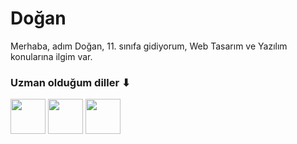 <h1> Doğan </h1>

<p> Merhaba, adım Doğan, 11. sınıfa gidiyorum, Web Tasarım ve Yazılım konularına ilgim var.
  
<h3> Uzman olduğum diller ⬇ </h3> 
<p>
<img style="height: 56px;" src="https://cdn-icons-png.flaticon.com/512/174/174854.png">
<img style="height: 56px;" src="https://cdn-icons-png.flaticon.com/512/732/732190.png">
<img style="height: 56px;" src="https://cdn-icons-png.flaticon.com/512/919/919830.png">
</p>
